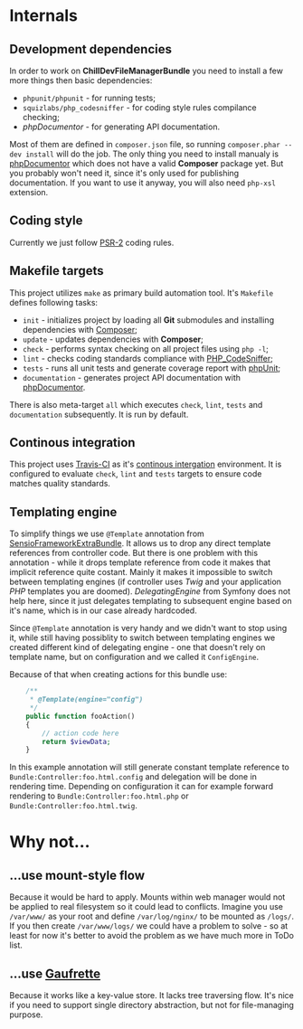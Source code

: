 <!---
# This file is part of the ChillDev FileManager bundle.
#
# @author Rafał Wrzeszcz <rafal.wrzeszcz@wrzasq.pl>
# @copyright 2012 © by Rafał Wrzeszcz - Wrzasq.pl.
# @version 0.0.1
# @since 0.0.1
# @package ChillDev\Bundle\FileManagerBundle
-->

# Internals

## Development dependencies

In order to work on **ChillDevFileManagerBundle** you need to install a few more things then basic dependencies:

-   `phpunit/phpunit` - for running tests;
-   `squizlabs/php_codesniffer` - for coding style rules compilance checking;
-   *phpDocumentor* - for generating API documentation.

Most of them are defined in `composer.json` file, so running `composer.phar --dev install` will do the job. The only thing you need to install manualy is [phpDocumentor](http://www.phpdoc.org/) which does not have a valid **Composer** package yet. But you probably won't need it, since it's only used for publishing documentation. If you want to use it anyway, you will also need `php-xsl` extension.

## Coding style

Currently we just follow [PSR-2](https://github.com/php-fig/fig-standards/blob/master/accepted/PSR-2-coding-style-guide.md) coding rules.

## Makefile targets

This project utilizes `make` as primary build automation tool. It's `Makefile` defines following tasks:

-   `init` - initializes project by loading all **Git** submodules and installing dependencies with [Composer](http://getcomposer.org/);
-   `update` - updates dependencies with **Composer**;
-   `check` - performs syntax checking on all project files using `php -l`;
-   `lint` - checks coding standards compliance with [PHP_CodeSniffer](https://github.com/squizlabs/PHP_CodeSniffer);
-   `tests` - runs all unit tests and generate coverage report with [phpUnit](http://www.phpunit.de/manual/current/en/index.html);
-   `documentation` - generates project API documentation with [phpDocumentor](http://www.phpdoc.org/).

There is also meta-target `all` which executes `check`, `lint`, `tests` and `documentation` subsequently. It is run by default.

## Continous integration

This project uses [Travis-CI](https://travis-ci.org/) as it's [continous intergation](https://travis-ci.org/chilloutdevelopment/ChillDevFileManagerBundle) environment. It is configured to evaluate `check`, `lint` and `tests` targets to ensure code matches quality standards.

## Templating engine

To simplify things we use `@Template` annotation from [SensioFrameworkExtraBundle](https://github.com/sensio/SensioFrameworkExtraBundle). It allows us to drop any direct template references from controller code. But there is one problem with this annotation - while it drops template reference from code it makes that implicit reference quite costant. Mainly it makes it impossible to switch between templating engines (if controller uses *Twig* and your application *PHP* templates you are doomed). *DelegatingEngine* from Symfony does not help here, since it just delegates templating to subsequent engine based on it's name, which is in our case already hardcoded.

Since `@Template` annotation is very handy and we didn't want to stop using it, while still having possiblity to switch between templating engines we created different kind of delegating engine - one that doesn't rely on template name, but on configuration and we called it `ConfigEngine`.

Because of that when creating actions for this bundle use:

```php
    /**
     * @Template(engine="config")
     */
    public function fooAction()
    {
        // action code here
        return $viewData;
    }
```

In this example annotation will still generate constant template reference to `Bundle:Controller:foo.html.config` and delegation will be done in rendering time. Depending on configuration it can for example forward rendering to `Bundle:Controller:foo.html.php` or `Bundle:Controller:foo.html.twig`.

# Why not…

## …use mount-style flow

Because it would be hard to apply. Mounts within web manager would not be applied to real filesystem so it could lead to conflicts. Imagine you use `/var/www/` as your root and define `/var/log/nginx/` to be mounted as `/logs/`. If you then create `/var/www/logs/` we could have a problem to solve - so at least for now it's better to avoid the problem as we have much more in ToDo list.

## …use [Gaufrette](https://github.com/KnpLabs/Gaufrette)

Because it works like a key-value store. It lacks tree traversing flow. It's nice if you need to support single directory abstraction, but not for file-managing purpose.
